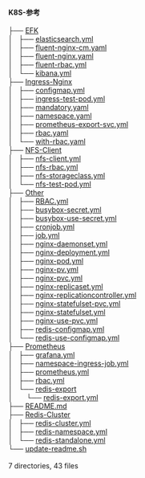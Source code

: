 <h4>K8S-参考</h4>
	├── <a href="https://github.com/opsxin/k8s-yaml/blob/master/EFK/">EFK</a><br>
	│   ├── <a href="https://github.com/opsxin/k8s-yaml/blob/master/EFK/elasticsearch.yml">elasticsearch.yml</a><br>
	│   ├── <a href="https://github.com/opsxin/k8s-yaml/blob/master/EFK/fluent-nginx-cm.yaml">fluent-nginx-cm.yaml</a><br>
	│   ├── <a href="https://github.com/opsxin/k8s-yaml/blob/master/EFK/fluent-nginx.yaml">fluent-nginx.yaml</a><br>
	│   ├── <a href="https://github.com/opsxin/k8s-yaml/blob/master/EFK/fluent-rbac.yml">fluent-rbac.yml</a><br>
	│   └── <a href="https://github.com/opsxin/k8s-yaml/blob/master/EFK/kibana.yml">kibana.yml</a><br>
	├── <a href="https://github.com/opsxin/k8s-yaml/blob/master/Ingress-Nginx/">Ingress-Nginx</a><br>
	│   ├── <a href="https://github.com/opsxin/k8s-yaml/blob/master/Ingress-Nginx/configmap.yml">configmap.yml</a><br>
	│   ├── <a href="https://github.com/opsxin/k8s-yaml/blob/master/Ingress-Nginx/ingress-test-pod.yml">ingress-test-pod.yml</a><br>
	│   ├── <a href="https://github.com/opsxin/k8s-yaml/blob/master/Ingress-Nginx/mandatory.yaml">mandatory.yaml</a><br>
	│   ├── <a href="https://github.com/opsxin/k8s-yaml/blob/master/Ingress-Nginx/namespace.yaml">namespace.yaml</a><br>
	│   ├── <a href="https://github.com/opsxin/k8s-yaml/blob/master/Ingress-Nginx/prometheus-export-svc.yml">prometheus-export-svc.yml</a><br>
	│   ├── <a href="https://github.com/opsxin/k8s-yaml/blob/master/Ingress-Nginx/rbac.yaml">rbac.yaml</a><br>
	│   └── <a href="https://github.com/opsxin/k8s-yaml/blob/master/Ingress-Nginx/with-rbac.yaml">with-rbac.yaml</a><br>
	├── <a href="https://github.com/opsxin/k8s-yaml/blob/master/NFS-Client/">NFS-Client</a><br>
	│   ├── <a href="https://github.com/opsxin/k8s-yaml/blob/master/NFS-Client/nfs-client.yml">nfs-client.yml</a><br>
	│   ├── <a href="https://github.com/opsxin/k8s-yaml/blob/master/NFS-Client/nfs-rbac.yml">nfs-rbac.yml</a><br>
	│   ├── <a href="https://github.com/opsxin/k8s-yaml/blob/master/NFS-Client/nfs-storageclass.yml">nfs-storageclass.yml</a><br>
	│   └── <a href="https://github.com/opsxin/k8s-yaml/blob/master/NFS-Client/nfs-test-pod.yml">nfs-test-pod.yml</a><br>
	├── <a href="https://github.com/opsxin/k8s-yaml/blob/master/Other/">Other</a><br>
	│   ├── <a href="https://github.com/opsxin/k8s-yaml/blob/master/Other/RBAC.yml">RBAC.yml</a><br>
	│   ├── <a href="https://github.com/opsxin/k8s-yaml/blob/master/Other/busybox-secret.yml">busybox-secret.yml</a><br>
	│   ├── <a href="https://github.com/opsxin/k8s-yaml/blob/master/Other/busybox-use-secret.yml">busybox-use-secret.yml</a><br>
	│   ├── <a href="https://github.com/opsxin/k8s-yaml/blob/master/Other/cronjob.yml">cronjob.yml</a><br>
	│   ├── <a href="https://github.com/opsxin/k8s-yaml/blob/master/Other/job.yml">job.yml</a><br>
	│   ├── <a href="https://github.com/opsxin/k8s-yaml/blob/master/Other/nginx-daemonset.yml">nginx-daemonset.yml</a><br>
	│   ├── <a href="https://github.com/opsxin/k8s-yaml/blob/master/Other/nginx-deployment.yml">nginx-deployment.yml</a><br>
	│   ├── <a href="https://github.com/opsxin/k8s-yaml/blob/master/Other/nginx-pod.yml">nginx-pod.yml</a><br>
	│   ├── <a href="https://github.com/opsxin/k8s-yaml/blob/master/Other/nginx-pv.yml">nginx-pv.yml</a><br>
	│   ├── <a href="https://github.com/opsxin/k8s-yaml/blob/master/Other/nginx-pvc.yml">nginx-pvc.yml</a><br>
	│   ├── <a href="https://github.com/opsxin/k8s-yaml/blob/master/Other/nginx-replicaset.yml">nginx-replicaset.yml</a><br>
	│   ├── <a href="https://github.com/opsxin/k8s-yaml/blob/master/Other/nginx-replicationcontroller.yml">nginx-replicationcontroller.yml</a><br>
	│   ├── <a href="https://github.com/opsxin/k8s-yaml/blob/master/Other/nginx-statefulset-pvc.yml">nginx-statefulset-pvc.yml</a><br>
	│   ├── <a href="https://github.com/opsxin/k8s-yaml/blob/master/Other/nginx-statefulset.yml">nginx-statefulset.yml</a><br>
	│   ├── <a href="https://github.com/opsxin/k8s-yaml/blob/master/Other/nginx-use-pvc.yml">nginx-use-pvc.yml</a><br>
	│   ├── <a href="https://github.com/opsxin/k8s-yaml/blob/master/Other/redis-configmap.yml">redis-configmap.yml</a><br>
	│   └── <a href="https://github.com/opsxin/k8s-yaml/blob/master/Other/redis-use-configmap.yml">redis-use-configmap.yml</a><br>
	├── <a href="https://github.com/opsxin/k8s-yaml/blob/master/Prometheus/">Prometheus</a><br>
	│   ├── <a href="https://github.com/opsxin/k8s-yaml/blob/master/Prometheus/grafana.yml">grafana.yml</a><br>
	│   ├── <a href="https://github.com/opsxin/k8s-yaml/blob/master/Prometheus/namespace-ingress-job.yml">namespace-ingress-job.yml</a><br>
	│   ├── <a href="https://github.com/opsxin/k8s-yaml/blob/master/Prometheus/prometheus.yml">prometheus.yml</a><br>
	│   ├── <a href="https://github.com/opsxin/k8s-yaml/blob/master/Prometheus/rbac.yml">rbac.yml</a><br>
	│   └── <a href="https://github.com/opsxin/k8s-yaml/blob/master/Prometheus/redis-export/">redis-export</a><br>
	│   &nbsp;&nbsp;&nbsp; └── <a href="https://github.com/opsxin/k8s-yaml/blob/master/Prometheus/redis-export/redis-export.yml">redis-export.yml</a><br>
	├── <a href="https://github.com/opsxin/k8s-yaml/blob/master/README.md">README.md</a><br>
	├── <a href="https://github.com/opsxin/k8s-yaml/blob/master/Redis-Cluster/">Redis-Cluster</a><br>
	│   ├── <a href="https://github.com/opsxin/k8s-yaml/blob/master/Redis-Cluster/redis-cluster.yml">redis-cluster.yml</a><br>
	│   ├── <a href="https://github.com/opsxin/k8s-yaml/blob/master/Redis-Cluster/redis-namespace.yml">redis-namespace.yml</a><br>
	│   └── <a href="https://github.com/opsxin/k8s-yaml/blob/master/Redis-Cluster/redis-standalone.yml">redis-standalone.yml</a><br>
	└── <a href="https://github.com/opsxin/k8s-yaml/blob/master/update-readme.sh">update-readme.sh</a><br>
<br/>7 directories, 43 files
